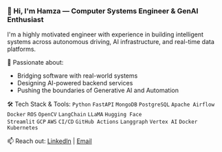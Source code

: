 ### 👋 Hi, I'm Hamza — Computer Systems Engineer & GenAI Enthusiast

I'm a highly motivated engineer with experience in building intelligent systems across autonomous driving, AI infrastructure, and real-time data platforms.

🧠 Passionate about:
- Bridging software with real-world systems
- Designing AI-powered backend services
- Pushing the boundaries of Generative AI and Automation

🛠️ Tech Stack & Tools:
`Python` `FastAPI` `MongoDB` `PostgreSQL` `Apache Airflow`  
`Docker` `ROS` `OpenCV` `LangChain` `LLaMA` `Hugging Face`  
`Streamlit` `GCP` `AWS` `CI/CD` `GitHub Actions` `Langgraph`
`Vertex AI` `Docker` `Kubernetes`

📫 Reach out:
[LinkedIn](https://www.linkedin.com/in/hamza-abbasii/) | [Email](mailto:hamza.abbasi@automotive-ai.com)
